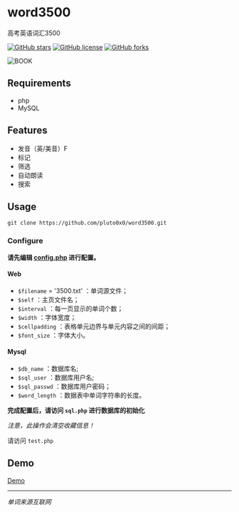 # word3500
高考英语词汇3500

[![GitHub stars](https://img.shields.io/github/stars/pluto0x0/word3500)](https://github.com/pluto0x0/word3500/stargazers)
[![GitHub license](https://img.shields.io/github/license/pluto0x0/word3500)](https://github.com/pluto0x0/word3500/blob/master/LICENSE)
[![GitHub forks](https://img.shields.io/github/forks/pluto0x0/word3500)](https://github.com/pluto0x0/word3500/network)

![BOOK](https://i.loli.net/2019/10/23/ry29NoLqEHGTsSZ.png)
## Requirements
+ php
+ MySQL
## Features
+ 发音（英/美音）F
+ 标记
+ 筛选
+ 自动朗读
+ 搜索
## Usage
```shell
git clone https://github.com/pluto0x0/word3500.git
```
### Configure
**请先编辑 [config.php](https://github.com/pluto0x0/word3500/blob/master/config.php) 进行配置。**
#### Web
+ `$filename` = '3500.txt' ：单词源文件；
+ `$self` ：主页文件名；
+ `$interval` ：每一页显示的单词个数；
+ `$width` ：字体宽度；
+ `$cellpadding` ：表格单元边界与单元内容之间的间距；
+ `$font_size` ：字体大小。

#### Mysql
+ `$db_name` ：数据库名;
+ `$sql_user` ：数据库用户名;
+ `$sql_passwd` ：数据库用户密码；
+ `$word_length` ：数据表中单词字符串的长度。

**完成配置后，请访问 ```sql.php``` 进行数据库的初始化**

*注意，此操作会清空收藏信息！*

请访问 ```test.php```

## Demo
[Demo](https://pluto0x0.xyz/test/test.php)

---
*单词来源互联网*
